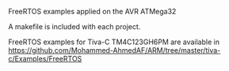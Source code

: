 FreeRTOS examples applied on the AVR ATMega32

A makefile is included with each project.

FreeRTOS examples for Tiva-C TM4C123GH6PM are available in https://github.com/Mohammed-AhmedAF/ARM/tree/master/tiva-c/Examples/FreeRTOS
